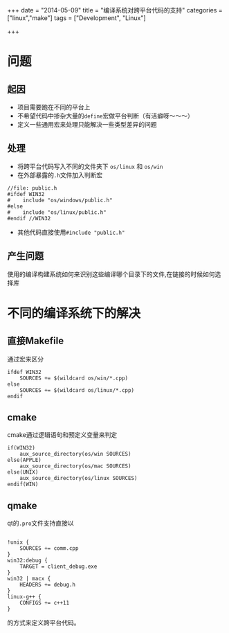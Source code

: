 +++
date = "2014-05-09"
title = "编译系统对跨平台代码的支持"
categories = ["linux","make"]
tags = ["Development", "Linux"]

+++

# 问题

## 起因

* 项目需要跑在不同的平台上
* 不希望代码中掺杂大量的`define`宏做平台判断（有洁癖呀～～～）
* 定义一些通用宏来处理只能解决一些类型差异的问题

## 处理

* 将跨平台代码写入不同的文件夹下 `os/linux` 和 `os/win`
* 在外部暴露的`.h`文件加入判断宏

```
//file: public.h
#ifdef WIN32
#    include "os/windows/public.h"
#else
#    include "os/linux/public.h" 
#endif //WIN32

```

* 其他代码直接使用`#include "public.h"`

## 产生问题

使用的编译构建系统如何来识别这些编译哪个目录下的文件,在链接的时候如何选择库

# 不同的编译系统下的解决

## 直接Makefile

通过宏来区分

```
ifdef WIN32
    SOURCES += $(wildcard os/win/*.cpp)
else
    SOURCES += $(wildcard os/linux/*.cpp)
endif

```

## cmake

cmake通过逻辑语句和预定义变量来判定

```
if(WIN32)
    aux_source_directory(os/win SOURCES)
else(APPLE)
    aux_source_directory(os/mac SOURCES)
else(UNIX)
    aux_source_directory(os/linux SOURCES)
endif(WIN) 
```

## qmake

qt的`.pro`文件支持直接以

```

!unix {
    SOURCES += comm.cpp
}
win32:debug {
    TARGET = client_debug.exe
}
win32 | macx {
    HEADERS += debug.h
}
linux-g++ {
    CONFIGS += c++11
}
```

的方式来定义跨平台代码。

